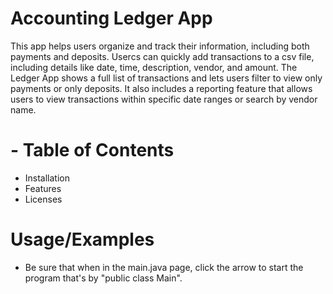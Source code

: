 # Accounting Ledger App
This app helps users organize and track their information, including both payments and deposits. Usercs can quickly add transactions to a csv file, including details like date, time, description, vendor, and amount. The Ledger App shows a full list of transactions and lets users filter to view only payments or only deposits. It also includes a reporting feature that allows users to view transactions within specific date ranges or search by vendor name.

# - Table of Contents
- Installation
- Features
- Licenses


# Usage/Examples
- Be sure that when in the main.java page, click the arrow to start the program that's by "public class Main".

